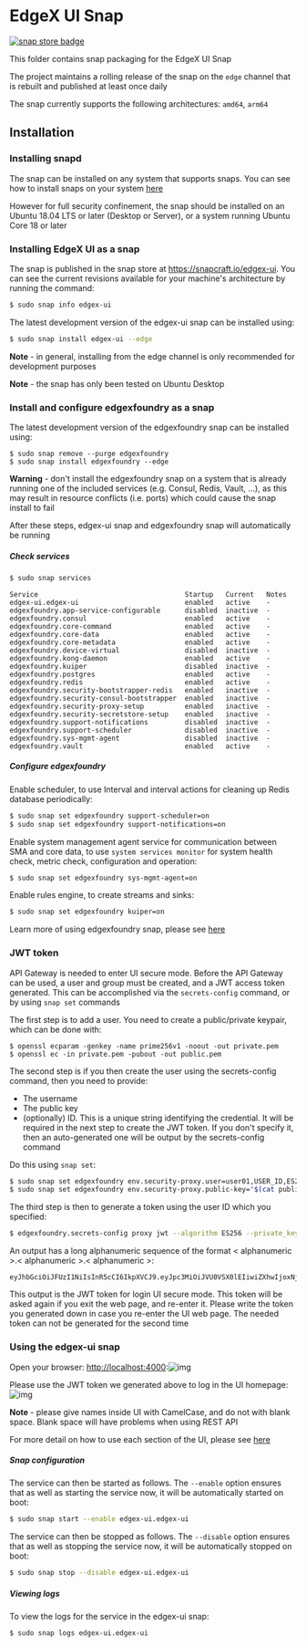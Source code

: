 # EdgeX UI Snap
[![snap store badge](https://raw.githubusercontent.com/snapcore/snap-store-badges/master/EN/%5BEN%5D-snap-store-black-uneditable.png)](https://snapcraft.io/edgex-ui)

This folder contains snap packaging for the EdgeX UI Snap

The project maintains a rolling release of the snap on the `edge` channel that is rebuilt and published at least once daily

The snap currently supports the following architectures: `amd64`, `arm64`

## Installation

### Installing snapd

The snap can be installed on any system that supports snaps. You can see how to install snaps on your system [here](https://snapcraft.io/docs/installing-snapd)

However for full security confinement, the snap should be installed on an Ubuntu 18.04 LTS or later (Desktop or Server), or a system running Ubuntu Core 18 or later

### Installing EdgeX UI as a snap
The snap is published in the snap store at https://snapcraft.io/edgex-ui.
You can see the current revisions available for your machine's architecture by running the command:

```bash
$ sudo snap info edgex-ui
```

The latest development version of the edgex-ui snap can be installed using:

```bash
$ sudo snap install edgex-ui --edge
```

**Note** - in general, installing from the edge channel is only recommended for development purposes

**Note** - the snap has only been tested on Ubuntu Desktop

### Install and configure edgexfoundry as a snap

The latest development version of the edgexfoundry snap can be installed using:

```
$ sudo snap remove --purge edgexfoundry
$ sudo snap install edgexfoundry --edge
```

**Warning** - don't install the edgexfoundry snap on a system that is already running one of the included services (e.g. Consul, Redis, Vault, ...), as this may result in resource conflicts (i.e. ports) which could cause the snap install to fail

After these steps, edgex-ui snap and edgexfoundry snap will automatically be running

##### Check services

```bash
$ sudo snap services
```

```
Service                                    Startup   Current   Notes
edgex-ui.edgex-ui                          enabled   active    -
edgexfoundry.app-service-configurable      disabled  inactive  -
edgexfoundry.consul                        enabled   active    -
edgexfoundry.core-command                  enabled   active    -
edgexfoundry.core-data                     enabled   active    -
edgexfoundry.core-metadata                 enabled   active    -
edgexfoundry.device-virtual                disabled  inactive  -
edgexfoundry.kong-daemon                   enabled   active    -
edgexfoundry.kuiper                        disabled  inactive  -
edgexfoundry.postgres                      enabled   active    -
edgexfoundry.redis                         enabled   active    -
edgexfoundry.security-bootstrapper-redis   enabled   inactive  -
edgexfoundry.security-consul-bootstrapper  enabled   inactive  -
edgexfoundry.security-proxy-setup          enabled   inactive  -
edgexfoundry.security-secretstore-setup    enabled   inactive  -
edgexfoundry.support-notifications         disabled  inactive  -
edgexfoundry.support-scheduler             disabled  inactive  -
edgexfoundry.sys-mgmt-agent                disabled  inactive  -
edgexfoundry.vault                         enabled   active    -
```

##### Configure edgexfoundry

Enable scheduler, to use Interval and interval actions for cleaning up Redis database periodically:

```bash
$ sudo snap set edgexfoundry support-scheduler=on 
$ sudo snap set edgexfoundry support-notifications=on 
```

Enable system management agent service for communication between SMA and core data, to use `system services monitor` for system health check, metric check, configuration and operation:

```bash
$ sudo snap set edgexfoundry sys-mgmt-agent=on
```

Enable rules engine, to create streams and sinks:

```bash
$ sudo snap set edgexfoundry kuiper=on
```

Learn more of using edgexfoundry snap, please see [here](https://github.com/edgexfoundry/edgex-go/blob/main/snap/README.md)

### JWT token

API Gateway is needed to enter UI secure mode. Before the API Gateway can be used, a user and group must be created, and a JWT access token generated. This can be accomplished via the `secrets-config` command, or by using `snap set` commands

The first step is to add a user. You need to create a public/private keypair, which can be done with:

```
$ openssl ecparam -genkey -name prime256v1 -noout -out private.pem
$ openssl ec -in private.pem -pubout -out public.pem
```

The second step is if you then create the user using the secrets-config command, then you need to provide:

- The username
- The public key
- (optionally) ID. This is a unique string identifying the credential. It will be required in the next step to create the JWT token. If you don't specify it, then an auto-generated one will be output by the secrets-config command

Do this using `snap set`:

```bash
$ sudo snap set edgexfoundry env.security-proxy.user=user01,USER_ID,ES256
$ sudo snap set edgexfoundry env.security-proxy.public-key="$(cat public.pem)"
```

The third step is then to generate a token using the user ID which you specified:

```bash
$ edgexfoundry.secrets-config proxy jwt --algorithm ES256 --private_key private.pem --id USER_ID --expiration=1h
```

An output has a long alphanumeric sequence of the format < alphanumeric >.< alphanumeric >.< alphanumeric >:

```
eyJhbGciOiJFUzI1NiIsInR5cCI6IkpXVCJ9.eyJpc3MiOiJVU0VSX0lEIiwiZXhwIjoxNjM1OTM1NjYxLCJuYmYiOjE2MzU5MzIwNjEsImlhdCI6MTYzNTkzMjA2MX0.Kzsu_3L7wVNbjAbGfNatmyVtsmDaodOG_b5nCHKywU327xdfqpgno1g3ai1yu8hz6pG0_2eHnordCSWxaPFoMA
```

This output is the JWT token for login UI secure mode. This token will be asked again if you exit the web page, and re-enter it. Please write the token you generated down in case you re-enter the UI web page. The needed token can not be generated for the second time

### Using the edgex-ui snap

Open your browser: [http://localhost:4000](http://localhost:4000/):![img](https://lh5.googleusercontent.com/OzQFePPICpiaMTxEm8cnxaCFn7ageCbLR9J5TpzkGtmRIip-pB02D7H994gKvVS2CTD3YChngX72SGtaLxEVjdC4j9bgYTFCGHvRfzr25i-qIk3UNMprucpPa2oBpgI_W7KZVJ4n)

Please use the JWT token we generated above to log in the UI homepage:![img](https://lh3.googleusercontent.com/iE5qQKWkpQsBVmjsKDmgcTO6JDc40hbb-3kp7GGJnWDWj2bH4afOFCGW7WSNNIFIMiUtV5x1duCbVAdd6D2hNS49CspfTaToVZaH7aK3I50uHKRPcfAvQ9miZqprrc7Q--ugzAfh)

**Note** - please give names inside UI with CamelCase, and do not with blank space. Blank space will have problems when using REST API

For more detail on how to use each section of the UI, please see [here](https://docs.edgexfoundry.org/2.1/getting-started/tools/Ch-GUI/#general)

##### Snap configuration

The service can then be started as follows. The `--enable` option
ensures that as well as starting the service now, it will be automatically started on boot:

```bash
$ sudo snap start --enable edgex-ui.edgex-ui
```

The service can then be stopped as follows. The `--disable` option
ensures that as well as stopping the service now, it will be automatically stopped on boot:

```bash
$ sudo snap stop --disable edgex-ui.edgex-ui
```

##### Viewing logs

To view the logs for the service in the edgex-ui snap:

```
$ sudo snap logs edgex-ui.edgex-ui
```

